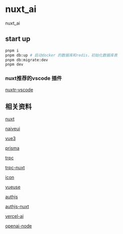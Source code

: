 # nuxt_ai

nuxt_ai

## start up

```bash
pnpm i
pnpm db:up # 启动docker 的数据库和redis，初始化数据库表
pnpm db:migrate:dev
pnpm dev
```

### nuxt推荐的vscode 插件

[nuxtr-vscode](https://github.com/nuxtrdev/nuxtr-vscode#what-does-nuxtr-do)

## 相关资料

[nuxt](https://nuxt.com)

[naiveui](https://www.naiveui.com)

[vue3](https://cn.vuejs.org)

[prisma](https://www.prisma.io/)

[trpc](https://trpc.io)

[trpc-nuxt](https://trpc-nuxt.vercel.app/get-started/installation)

[icon](https://icon-sets.iconify.design/devicon/google/)

[vueuse](https://vueuse.org/)

[authjs](https://authjs.dev)

[authjs-nuxt](https://authjs-nuxt.pages.dev)

[vercel-ai](https://github.com/vercel/ai)

[openai-node](https://github.dev/openai/openai-node/blob/master/src/index.ts)
